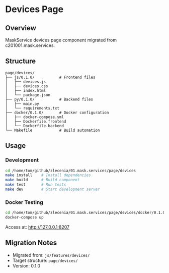 # Devices Page

## Overview
MaskService devices page component migrated from c201001.mask.services.

## Structure
```
page/devices/
├── js/0.1.0/           # Frontend files
│   ├── devices.js
│   ├── devices.css
│   ├── index.html
│   └── package.json
├── py/0.1.0/           # Backend files
│   ├── main.py
│   └── requirements.txt
├── docker/0.1.0/       # Docker configuration
│   ├── docker-compose.yml
│   ├── Dockerfile.frontend
│   └── Dockerfile.backend
└── Makefile            # Build automation
```

## Usage

### Development
```bash
cd /home/tom/github/zlecenia/01.mask.services/page/devices
make install    # Install dependencies
make build      # Build component
make test       # Run tests
make dev        # Start development server
```

### Docker Testing
```bash
cd /home/tom/github/zlecenia/01.mask.services/page/devices/docker/0.1.0
docker-compose up
```

Access at: http://127.0.0.1:8207


## Migration Notes
- Migrated from: `js/features/devices/`
- Target structure: `page/devices/`
- Version: 0.1.0
